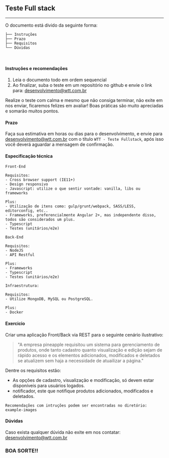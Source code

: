 ## Teste Full stack
---
O documento está divido da seguinte forma:

```
├── Instruções
├── Prazo
├── Requisitos
└── Dúvidas
```

<br>

#### Instruções e recomendações

1. Leia o documento todo em ordem sequencial
2. Ao finalizar, suba o teste em um repositório no github e envie o link para: desenvolvimento@wtt.com.br

Realize o teste com calma e mesmo que não consiga terminar, não exite em nos enviar, ficaremos felizes em avaliar!
Boas práticas são muito apreciadas e somarão muitos pontos.

#### Prazo
Faça sua estimativa em horas ou dias para o desenvolvimento, e envie para desenvolvimento@wtt.com.br com o título `WTT - Teste Fullstack`, após isso você deverá aguardar a mensagem de confirmação.

#### Especificação técnica

```
Front-End

Requisitos:
- Cross browser support (IE11+)
- Design responsivo
- Javascript: utilize o que sentir vontade: vanilla, libs ou frameworks

Plus:
- Utilização de itens como: gulp/grunt/webpack, SASS/LESS, editorconfig, etc..
- Frameworks, preferencialmente Angular 2+, mas independente disso, todos são considerados um plus.
- Typescript
- Testes (unitários/e2e)
```

```
Back-End

Requisitos:
- NodeJS
- API Restful

Plus:
- Frameworks
- Typescript
- Testes (unitários/e2e)
```

```
Infraestrutura:

Requisitos:
- Utilize MongoDB, MySQL ou PostgreSQL.

Plus:
- Docker
```

#### Exercicio

Criar uma aplicação Front/Back via REST para o seguinte cenário ilustrativo:

> "A empresa pineapple requisitou um sistema para gerenciamento de produtos, onde tanto cadastro quanto visualização e edição sejam de rápido acesso e os elementos adicionados, modificados e deletados se atualizem sem haja a necessidade de atuailizar a página."

Dentre os requisitos estão:
- As opções de cadastro, visualização e modificação, só devem estar disponíveis para usuários logados.
- notificador, este que notifique produtos adicionados, modificados e deletados.

`Recomendações com intruções podem ser encontradas no diretório:
example-images`

#### Dúvidas
Caso exista qualquer dúvida não exite em nos contatar: desenvolvimento@wtt.com.br

### BOA SORTE!!
